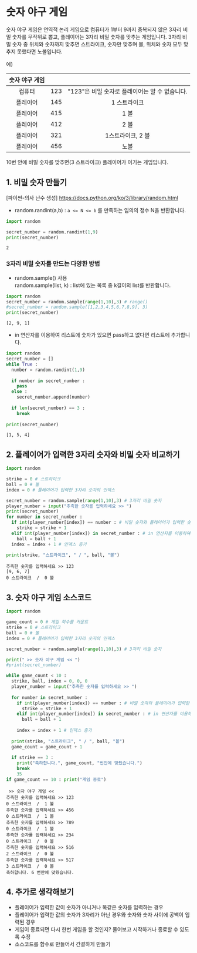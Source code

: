 

# 숫자 야구 게임
숫자 야구 게임은 연역적 논리 게임으로 컴퓨터가 1부터 9까지 중복되지 않은 3자리 비밀 숫자를 무작위로 뽑고, 플레이어는 3자리 비밀 숫자를 맞추는 게임입니다. 3자리 비밀 숫자 중 위치와 숫자까지 맞추면 스트라이크, 숫자만 맞추며 볼, 위치와 숫자 모두 맞추지 못했다면 노볼입니다.  

예)  

|숫자 야구 게임|||
|:------:|:---:|:---:|
|컴퓨터|123|"123"은 비밀 숫자로 플레이어는 알 수 없습니다.|
|플레이어|145|1 스트라이크|
|플레이어|415|1 볼|
|플레이어|412|2 볼|
|플레이어|321|1스트라이크, 2 볼|
|플레이어|456|노볼|

10번 안에 비밀 숫자를 맞추면(3 스트라이크) 플레이어가 이기는 게임입니다.




## 1. 비밀 숫자 만들기

[파이썬-의사 난수 생성] https://docs.python.org/ko/3/library/random.html  
- random.randint(a,b) : `a <= N <= b` 를 만족하는 임의의 정수 N을 반환합니다.


```python
import random

secret_number = random.randint(1,9)
print(secret_number)
```

    2


### 3자리 비밀 숫자를 만드는 다양한 방법
- random.sample() 사용  
random.sample(list, k) : list에 있는 목록 중 k길이의 list를 반환합니다.


```python
import random
secret_number = random.sample(range(1,10),3) # range()
#secret_number = random.sample([1,2,3,4,5,6,7,8,9], 3)
print(secret_number)
```

    [2, 9, 1]


+ in 연산자를 이용하여 리스트에 숫자가 있으면 pass하고 없다면 리스트에 추가합니다.


```python
import random
secret_number = []
while True :
  number = random.randint(1,9)
  
  if number in secret_number :
    pass
  else :
    secret_number.append(number)
  
  if len(secret_number) == 3 :
    break
  
print(secret_number)
```

    [1, 5, 4]


## 2. 플레이어가 입력한 3자리 숫자와 비밀 숫자 비교하기


```python
import random

strike = 0 # 스트라이크
ball = 0 # 볼
index = 0 # 플레이어가 입력한 3자리 숫자의 인덱스

secret_number = random.sample(range(1,10),3) # 3자리 비밀 숫자
player_number = input("추측한 숫자를 입력하세요 >> ")
print(secret_number)
for number in secret_number :
  if int(player_number[index]) == number : # 비밀 숫자와 플레이어가 입력한 숫자 비교 (스트라이크)
    strike = strike + 1
  elif int(player_number[index]) in secret_number : # in 연산자를 이용하여 비밀 숫자가 있는지 비교 (볼)
    ball = ball + 1
  index = index + 1 # 인덱스 증가

print(strike, "스트라이크", " / ", ball, "볼")
```

    추측한 숫자를 입력하세요 >> 123
    [9, 6, 7]
    0 스트라이크  /  0 볼


## 3. 숫자 야구 게임 소스코드


```python
import random

game_count = 0 # 게임 회수를 카운트
strike = 0 # 스트라이크
ball = 0 # 볼
index = 0 # 플레이어가 입력한 3자리 숫자의 인덱스

secret_number = random.sample(range(1,10),3) # 3자리 비밀 숫자

print(" >> 숫자 야구 게임 << ")
#print(secret_number)

while game_count < 10 :
  strike, ball, index = 0, 0, 0
  player_number = input("추측한 숫자를 입력하세요 >> ")
  
  for number in secret_number :
    if int(player_number[index]) == number : # 비밀 숫자와 플레이어가 입력한 숫자 비교 (스트라이크)
      strike = strike + 1
    elif int(player_number[index]) in secret_number : # in 연산자를 이용하여 비밀 숫자가 있는지 비교 (볼)
      ball = ball + 1
    
    index = index + 1 # 인덱스 증가
  
  print(strike, "스트라이크", " / ", ball, "볼")
  game_count = game_count + 1
  
  if strike == 3 :
    print("축하합니다.", game_count, "번만에 맞췄습니다.")
    break
    35
if game_count == 10 : print("게임 종료")

```

     >> 숫자 야구 게임 << 
    추측한 숫자를 입력하세요 >> 123
    0 스트라이크  /  1 볼
    추측한 숫자를 입력하세요 >> 456
    0 스트라이크  /  1 볼
    추측한 숫자를 입력하세요 >> 789
    0 스트라이크  /  1 볼
    추측한 숫자를 입력하세요 >> 234
    0 스트라이크  /  0 볼
    추측한 숫자를 입력하세요 >> 516
    2 스트라이크  /  0 볼
    추측한 숫자를 입력하세요 >> 517
    3 스트라이크  /  0 볼
    축하합니다. 6 번만에 맞췄습니다.


## 4. 추가로 생각해보기
+ 플레이어가 입력한 값이 숫자가 아니거나 똑같은 숫자를 입력하는 경우
+ 플레이어가 입력한 값의 숫자가 3자리가 아닌 경우와 숫자와 숫자 사이에 공백이 입력된 경우
+ 게임이 종료되면 다시 한번 게임을 할 것인지? 물어보고 시작하거나 종료할 수 있도록 수정
+ 소스코드를 함수로 만들어서 간결하게 만들기
